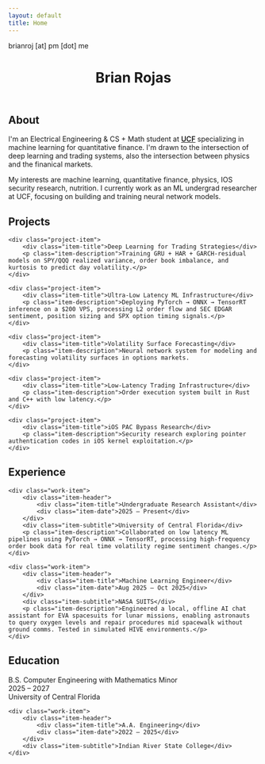 ```yaml
---
layout: default
title: Home
---
```


<div class="contact-email">brianroj [at] pm [dot] me</div>

<header>
    <h1 class="name">Brian Rojas</h1>
</header>

<section id="about">
    <h2>About</h2>
    <p>I'm an Electrical Engineering & CS + Math student at <a href="https://www.ucf.edu/" target="_blank" style="color: var(--accent-color); font-weight: 600;">UCF</a> specializing in machine learning for quantitative finance. I'm drawn to the intersection of deep learning and trading systems, also the intersection between physics and the finanical markets.</p>
    <p>My interests are machine learning, quantitative finance, physics, IOS security research, nutrition. I currently work as an ML undergrad researcher at UCF, focusing on building and training neural network models.</p>
    
</section>

<section id="projects">
    <h2>Projects</h2>
    
    <div class="project-item">
        <div class="item-title">Deep Learning for Trading Strategies</div>
        <p class="item-description">Training GRU + HAR + GARCH-residual models on SPY/QQQ realized variance, order book imbalance, and kurtosis to predict day volatility.</p>
    </div>

    <div class="project-item">
        <div class="item-title">Ultra-Low Latency ML Infrastructure</div>
        <p class="item-description">Deploying PyTorch → ONNX → TensorRT inference on a $200 VPS, processing L2 order flow and SEC EDGAR sentiment, position sizing and SPX option timing signals.</p>
    </div>

    <div class="project-item">
        <div class="item-title">Volatility Surface Forecasting</div>
        <p class="item-description">Neural network system for modeling and forecasting volatility surfaces in options markets.
    </div>

    <div class="project-item">
        <div class="item-title">Low-Latency Trading Infrastructure</div>
        <p class="item-description">Order execution system built in Rust and C++ with low latency.</p>
    </div>

    <div class="project-item">
        <div class="item-title">iOS PAC Bypass Research</div>
        <p class="item-description">Security research exploring pointer authentication codes in iOS kernel exploitation.</p>
    </div>

<section id="experience">
    <h2>Experience</h2>

    <div class="work-item">
        <div class="item-header">
            <div class="item-title">Undergraduate Research Assistant</div>
            <div class="item-date">2025 – Present</div>
        </div>
        <div class="item-subtitle">University of Central Florida</div>
        <p class="item-description">Collaborated on low latency ML pipelines using PyTorch → ONNX → TensorRT, processing high-frequency order book data for real time volatility regime sentiment changes.</p>
    </div>

    <div class="work-item">
        <div class="item-header">
            <div class="item-title">Machine Learning Engineer</div>
            <div class="item-date">Aug 2025 – Oct 2025</div>
        </div>
        <div class="item-subtitle">NASA SUITS</div>
        <p class="item-description">Engineered a local, offline AI chat assistant for EVA spacesuits for lunar missions, enabling astronauts to query oxygen levels and repair procedures mid spacewalk without ground comms. Tested in simulated HIVE environments.</p>
    </div>
</section>

<section>
    <h2>Education</h2>
    <div class="work-item">
        <div class="item-header">
            <div class="item-title">B.S. Computer Engineering with Mathematics Minor</div>
            <div class="item-date">2025 – 2027</div>
        </div>
        <div class="item-subtitle">University of Central Florida</div>
    </div>
    
    <div class="work-item">
        <div class="item-header">
            <div class="item-title">A.A. Engineering</div>
            <div class="item-date">2022 – 2025</div>
        </div>
        <div class="item-subtitle">Indian River State College</div>
    </div>
</section>

